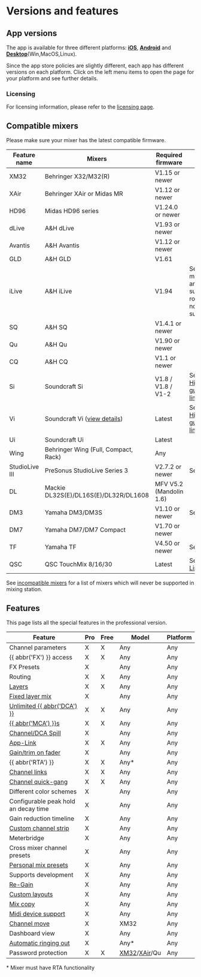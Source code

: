 # Versions and features

## App versions

The app is available for three different platforms: **[iOS](platforms/ios.md)**, **[Android](platforms/android.md)** and
**[Desktop](platforms/desktop.md)**(Win,MacOS,Linux).

Since the app store policies are slightly different, each app has different versions on each platform.
Click on the left menu items to open the page for your platform and see further details.

### Licensing

For licensing information, please refer to the [licensing page](license/overview.md).

## Compatible mixers

Please make sure your mixer has the latest compatible firmware.

| Feature name   | Mixers                                           | Required firmware       | Notes                                                    | 
|----------------|--------------------------------------------------|-------------------------|----------------------------------------------------------|
| XM32           | Behringer X32/M32(R)                             | V1.15 or newer          |                                                          |
| XAir           | Behringer XAir or Midas MR                       | V1.12 or newer          |                                                          |
| HD96           | Midas HD96 series                                | V1.24.0 or newer        |                                                          |
| dLive          | A&H dLive                                        | V1.93 or newer          |                                                          | 
| Avantis        | A&H Avantis                                      | V1.12 or newer          |                                                          | 
| GLD            | A&H GLD                                          | V1.61                   |                                                          |
| iLive          | A&H iLive                                        | V1.94                   | Secondary mixracks and surface routing are not supported |
| SQ             | A&H SQ                                           | V1.4.1 or newer         |                                                          |
| Qu             | A&H Qu                                           | V1.90 or newer          |                                                          |
| CQ             | A&H CQ                                           | V1.1 or newer           |                                                          |
| Si             | Soundcraft Si                                    | V1.8 / V1.8 / V1-2      | See [HiQNet guide / limitations](soundcraft/hiqnet.md)   |
| Vi             | Soundcraft Vi ([view details](soundcraft/vi.md)) | Latest                  | See [HiQNet guide / limitations](soundcraft/hiqnet.md)   |
| Ui             | Soundcraft Ui                                    | Latest                  |                                                          |
| Wing           | Behringer Wing (Full, Compact, Rack)             | Any                     |                                                          |
| StudioLive III | PreSonus StudioLive Series 3                     | V2.7.2 or newer         | See [SL3](presonus/sl3.md)                               |
| DL             | Mackie DL32S(E)/DL16S(E)/DL32R/DL1608            | MFV V5.2 (Mandolin 1.6) |                                                          |
| DM3            | Yamaha DM3/DM3S                                  | V1.10 or newer          | See [DM](yamaha/dm3)                                     |
| DM7            | Yamaha DM7/DM7 Compact                           | V1.70 or newer          |                                                          |
| TF             | Yamaha TF                                        | V4.50 or newer          | See [TF](yamaha/tf.md)                                   |
| QSC            | QSC TouchMix 8/16/30                             | Latest                  | See [Limitations](qsc/general)                           |

See [incompatible mixers](incompatible-mixers.md) for a list of mixers
which will never be supported in mixing station.

## Features

This page lists all the special features in the professional version.

| Feature                                                 | Pro | Free | Model                                                        | Platform |
|---------------------------------------------------------|-----|------|--------------------------------------------------------------|----------|
| Channel parameters                                      | X   | X    | Any                                                          | Any      |
| {{ abbr('FX') }} access                                 | X   | X    | Any                                                          | Any      |
| FX Presets                                              | X   |      | Any                                                          | Any      |
| Routing                                                 | X   | X    | Any                                                          | Any      |
| [Layers](layers.md)                                     | X   | X    | Any                                                          | Any      |
| [Fixed layer mix](layers.md)                            | X   |      | Any                                                          | Any      |
| [Unlimited {{ abbr('DCA') }}](layer-idcas.md)           | X   | X    | Any                                                          | Any      |
| [{{ abbr('MCA') }}s](mca.md)                            | X   | X    | Any                                                          | Any      |
| [Channel/DCA Spill](settings/app.md#dca-spill)          | X   |      | Any                                                          | Any      |
| [App-Link](app-link.md)                                 | X   | X    | Any                                                          | Any      |
| [Gain/trim on fader](sends-on-faders.md#gain-on-faders) | X   |      | Any                                                          | Any      |
| {{ abbr('RTA') }}                                       | X   | X    | Any\*                                                        | Any      |
| [Channel links](channel-links.md)                       | X   | X    | Any                                                          | Any      |
| [Channel quick-gang](channel-links.md#quick-gang)       | X   | X    | Any                                                          | Any      |
| Different color schemes                                 | X   |      | Any                                                          | Any      |
| Configurable peak hold an decay time                    | X   |      | Any                                                          | Any      |
| Gain reduction timeline                                 | X   |      | Any                                                          | Any      |
| [Custom channel strip](settings/channel-strip.md)       | X   |      | Any                                                          | Any      |
| Meterbridge                                             | X   |      | Any                                                          | Any      |
| Cross mixer channel presets                             | X   |      | Any                                                          | Any      |
| [Personal mix presets](mix-presets.md)                  | X   |      | Any                                                          | Any      |
| Supports development                                    | X   |      | Any                                                          | Any      |
| [Re-Gain](re-gain.md)                                   | X   |      | Any                                                          | Any      |
| [Custom layouts](custom-layouts.md)                     | X   |      | Any                                                          | Any      |
| [Mix copy](mix-copy.md)                                 | X   |      | Any                                                          | Any      |
| [Midi device support](midi.md)                          | X   |      | Any                                                          | Any      |
| [Channel move](xm32/channel-move.md)                    | X   |      | XM32                                                         | Any      |
| Dashboard view                                          | X   |      | Any                                                          | Any      |
| [Automatic ringing out](feedback-detection.md)          | X   |      | Any*                                                         | Any      |
| Password protection                                     | X   | X    | [XM32](xm32/bus-password.md)/[XAir](xair/bus-password.md)/Qu | Any      |

\* Mixer must have RTA functionality
